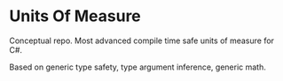 # Units Of Measure

Conceptual repo. Most advanced compile time safe units of measure for C#.

Based on generic type safety, type argument inference, generic math.